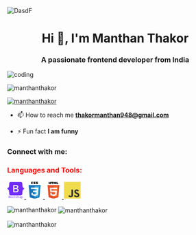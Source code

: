 ![DasdF](lv_0_20240703004324.gif)
















<h1 align="center">Hi 👋, I'm Manthan Thakor</h1>
<h3  align="center">A passionate frontend developer from India</h3>

<img algn="right" alt="coding" width="100%" height="400px" src="https://gifdb.com/images/high/animated-chock-coding-c78f6elj32sfoi8q.gif">

<p align="left"> <img src="https://komarev.com/ghpvc/?username=manthanthakor&label=Profile%20views&color=0e75b6&style=flat" alt="manthanthakor" /> </p>

<p align="left"> <a href="https://github.com/ryo-ma/github-profile-trophy"><img src="https://github-profile-trophy.vercel.app/?username=manthanthakor" alt="manthanthakor" /></a> </p>

- 📫 How to reach me **thakormanthan948@gmail.com**

- ⚡ Fun fact **I am funny**

<h3 align="left">Connect with me:</h3>
<p align="left">
</p>

<h3 align="left" style="color:red">Languages and Tools:</h3>
<p align="left"> <a href="https://getbootstrap.com" target="_blank" rel="noreferrer"> <img src="https://raw.githubusercontent.com/devicons/devicon/master/icons/bootstrap/bootstrap-plain-wordmark.svg" alt="bootstrap" width="40" height="40"/> </a> <a href="https://www.w3schools.com/css/" target="_blank" rel="noreferrer"> <img src="https://raw.githubusercontent.com/devicons/devicon/master/icons/css3/css3-original-wordmark.svg" alt="css3" width="40" height="40"/> </a> <a href="https://www.w3.org/html/" target="_blank" rel="noreferrer"> <img src="https://raw.githubusercontent.com/devicons/devicon/master/icons/html5/html5-original-wordmark.svg" alt="html5" width="40" height="40"/> </a> <a href="https://developer.mozilla.org/en-US/docs/Web/JavaScript" target="_blank" rel="noreferrer"> <img src="https://raw.githubusercontent.com/devicons/devicon/master/icons/javascript/javascript-original.svg" alt="javascript" width="40" height="40"/> </a> </p>

<p><img align="left" src="https://github-readme-stats.vercel.app/api/top-langs?username=manthanthakor&show_icons=true&locale=en&layout=compact" alt="manthanthakor" /></p>

<p>&nbsp;<img align="center" src="https://github-readme-stats.vercel.app/api?username=manthanthakor&show_icons=true&locale=en" alt="manthanthakor" /></p>

<p><img align="center" src="https://github-readme-streak-stats.herokuapp.com/?user=manthanthakor&" alt="manthanthakor" /></p>
